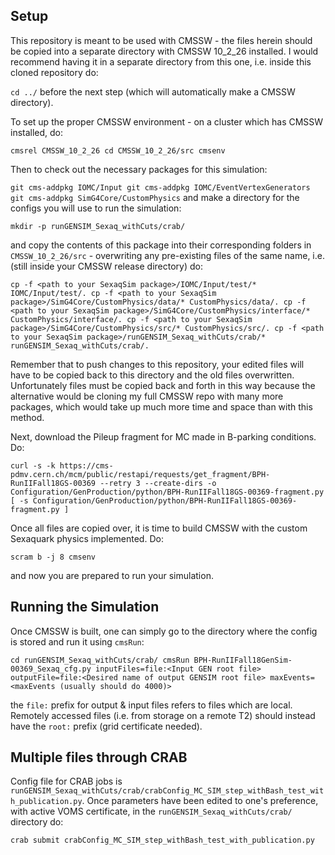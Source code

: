 ## Setup

This repository is meant to be used with CMSSW - the files herein should be copied into a separate directory with CMSSW 10_2_26 installed.
I would recommend having it in a separate directory from this one, i.e. inside this cloned repository do:

``
cd ../
``
before the next step (which will automatically make a CMSSW directory).

To set up the proper CMSSW environment - on a cluster which has CMSSW
installed, do:

``
cmsrel CMSSW_10_2_26
cd CMSSW_10_2_26/src
cmsenv
``

Then to check out the necessary packages for this simulation:

``
git cms-addpkg IOMC/Input
git cms-addpkg IOMC/EventVertexGenerators
git cms-addpkg SimG4Core/CustomPhysics
``
and make a directory for the configs you will use to run the simulation:

``
mkdir -p runGENSIM_Sexaq_withCuts/crab/
``

and copy the contents of this package into their corresponding folders in `CMSSW_10_2_26/src` - overwriting any pre-existing files of the same name, i.e. (still inside your CMSSW release directory) do:

``
cp -f <path to your SexaqSim package>/IOMC/Input/test/* IOMC/Input/test/.
cp -f <path to your SexaqSim package>/SimG4Core/CustomPhysics/data/* CustomPhysics/data/.
cp -f <path to your SexaqSim package>/SimG4Core/CustomPhysics/interface/* CustomPhysics/interface/.
cp -f <path to your SexaqSim package>/SimG4Core/CustomPhysics/src/* CustomPhysics/src/.
cp -f <path to your SexaqSim package>/runGENSIM_Sexaq_withCuts/crab/* runGENSIM_Sexaq_withCuts/crab/.
``

Remember that to push changes to this repository, your edited files will have to be copied back to this directory and the old files overwritten. Unfortunately files must be copied back and forth in this way because the alternative would be cloning my full CMSSW repo with many more packages, which would take up much more time and space than with this method.

Next, download the Pileup fragment for MC made in B-parking conditions. Do:

``
curl -s -k https://cms-pdmv.cern.ch/mcm/public/restapi/requests/get_fragment/BPH-RunIIFall18GS-00369 --retry 3 --create-dirs -o Configuration/GenProduction/python/BPH-RunIIFall18GS-00369-fragment.py
[ -s Configuration/GenProduction/python/BPH-RunIIFall18GS-00369-fragment.py ]
``

Once all files are copied over, it is time to build CMSSW with the custom Sexaquark physics implemented. Do:

``
scram b -j 8
cmsenv
``

and now you are prepared to run your simulation.

## Running the Simulation

Once CMSSW is built, one can simply go to the directory where the config is stored and run it using `cmsRun`:

``
cd runGENSIM_Sexaq_withCuts/crab/
cmsRun BPH-RunIIFall18GenSim-00369_Sexaq_cfg.py inputFiles=file:<Input GEN root file> outputFile=file:<Desired name of output GENSIM root file> maxEvents=<maxEvents (usually should do 4000)>
``

the `file:` prefix for output & input files refers to files which are local. Remotely accessed files (i.e. from storage on a remote T2) should instead have the `root:` prefix (grid certificate needed). 

## Multiple files through CRAB

Config file for CRAB jobs is `runGENSIM_Sexaq_withCuts/crab/crabConfig_MC_SIM_step_withBash_test_with_publication.py`. Once parameters have been edited to one's preference, with active VOMS certificate, in the `runGENSIM_Sexaq_withCuts/crab/` directory do:

``
crab submit crabConfig_MC_SIM_step_withBash_test_with_publication.py
``
